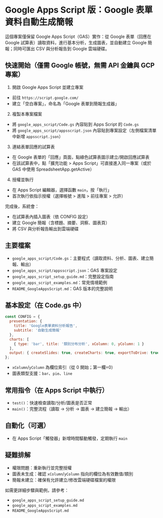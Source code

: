 # Google Apps Script 版：Google 表單資料自動生成簡報

這個專案僅保留 Google Apps Script（GAS）實作：從 Google 表單（回應在 Google 試算表）讀取資料，進行基本分析，生成圖表，並自動建立 Google 簡報；同時可匯出 CSV 與分析報告到 Google 雲端硬碟。

## 快速開始（僅需 Google 帳號，無需 API 金鑰與 GCP 專案）

1) 開啟 Google Apps Script 並建立專案
- 前往 `https://script.google.com/`
- 建立「空白專案」，命名為「Google 表單到簡報生成器」

2) 複製本專案檔案
- 將 `google_apps_script/Code.gs` 內容貼到 Apps Script 的 `Code.gs`
- 將 `google_apps_script/appsscript.json` 內容貼到專案設定（左側檔案清單中新增 `appsscript.json`）

3) 連結表單回應的試算表
- 在 Google 表單的「回應」頁面，點綠色試算表圖示建立/開啟回應試算表
- 在該試算表中，點「擴充功能 > Apps Script」可直接進入同一專案（或於 GAS 中使用 SpreadsheetApp.getActive）

4) 授權並執行
- 在 Apps Script 編輯器，選擇函數 `main`，按「執行」
- 首次執行依指示授權（選擇帳號 > 進階 > 前往專案 > 允許）

完成後，系統會：
- 在試算表內插入圖表（依 CONFIG 設定）
- 建立 Google 簡報（含標題、摘要、洞察、圖表頁）
- 將 CSV 與分析報告輸出到雲端硬碟

## 主要檔案

- `google_apps_script/Code.gs`：主要程式（讀取資料、分析、圖表、建立簡報、輸出）
- `google_apps_script/appsscript.json`：GAS 專案設定
- `google_apps_script_setup_guide.md`：完整設定指南
- `google_apps_script_examples.md`：常見情境範例
- `README_GoogleAppsScript.md`：GAS 版本的完整說明

## 基本設定（在 Code.gs 中）

```javascript
const CONFIG = {
  presentation: {
    title: 'Google表單資料分析報告',
    subtitle: '自動生成簡報'
  },
  charts: [
    { type: 'bar', title: '類別分布分析', xColumn: 0, yColumn: 1 }
  ],
  output: { createSlides: true, createCharts: true, exportToDrive: true }
};
```
- `xColumn`/`yColumn` 為欄位索引（從 0 開始；第一欄=0）
- 圖表類型支援：`bar`、`pie`、`line`

## 常用指令（在 Apps Script 中執行）
- `test()`：快速檢查讀取/分析/圖表是否正常
- `main()`：完整流程（讀取 → 分析 → 圖表 → 建立簡報 → 輸出）

## 自動化（可選）
- 在 Apps Script「觸發器」新增時間驅動觸發，定期執行 `main`

## 疑難排解
- 權限問題：重新執行並完整授權
- 圖表未生成：確認 `xColumn`/`yColumn` 指向的欄位為有效數值/類別
- 簡報未建立：確保有允許建立/修改雲端硬碟檔案的權限

如需更詳細步驟與範例，請參考：
- `google_apps_script_setup_guide.md`
- `google_apps_script_examples.md`
- `README_GoogleAppsScript.md`